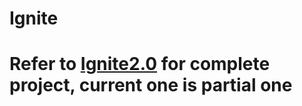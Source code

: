 # Ignite

# Refer to [Ignite2.0](https://github.com/dheerajcl/Ignite2.0) for complete project, current one is partial one
